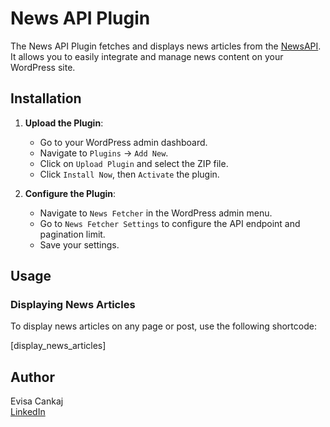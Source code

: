 # News API Plugin

The News API Plugin fetches and displays news articles from the [NewsAPI](https://newsapi.org/). It allows you to easily integrate and manage news content on your WordPress site.

## Installation

1. **Upload the Plugin**:
   - Go to your WordPress admin dashboard.
   - Navigate to `Plugins` -> `Add New`.
   - Click on `Upload Plugin` and select the ZIP file.
   - Click `Install Now`, then `Activate` the plugin.

2. **Configure the Plugin**:
   - Navigate to `News Fetcher` in the WordPress admin menu.
   - Go to `News Fetcher Settings` to configure the API endpoint and pagination limit.
   - Save your settings.

## Usage

### Displaying News Articles

To display news articles on any page or post, use the following shortcode:

[display_news_articles]



## Author

Evisa Cankaj   
[LinkedIn](https://www.linkedin.com/in/evisa/?trk=opento_sprofile_goalscard)  
